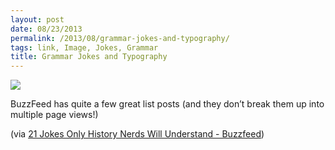 ```yaml
---
layout: post
date: 08/23/2013
permalink: /2013/08/grammar-jokes-and-typography/
tags: link, Image, Jokes, Grammar
title: Grammar Jokes and Typography
---
```


<img src="http://s3-ec.buzzfed.com/static/enhanced/webdr05/2013/8/22/13/enhanced-buzz-19599-1377193064-26.jpg"/><br/>

<p>BuzzFeed has quite a few great list posts (and they don&#8217;t break them up into multiple page views!)</p>

<p>(via <a href="http://www.buzzfeed.com/alexnaidus/amazingly-nerdy-history-jokes">21 Jokes Only History Nerds Will Understand - Buzzfeed</a>)</p>